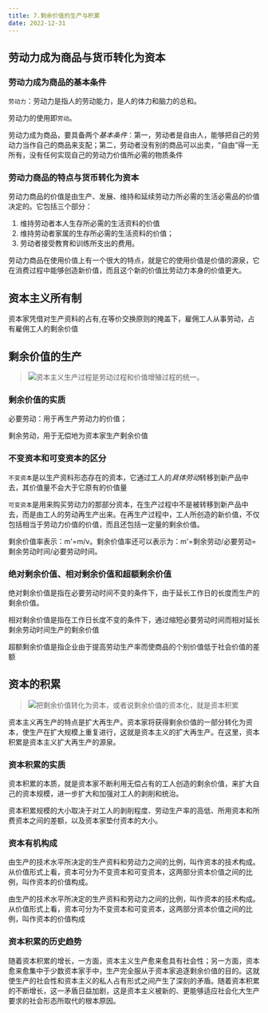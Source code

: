 ```yaml
---
title: 7.剩余价值的生产与积累
date: 2022-12-31
---
```


## 劳动力成为商品与货币转化为资本 <Badge text="选择题" type="tip" />

### 劳动力成为商品的基本条件

`劳动力`：劳动力是指人的劳动能力，是人的体力和脑力的总和。

劳动力的使用即`劳动`。

劳动力成为商品，要具备两个*基本条件*：第一，劳动者是自由人，能够把自己的劳动力当作自己的商品来支配；第二，劳动者没有别的商品可以出卖，“自由”得一无所有，没有任何实现自己的劳动力价值所必需的物质条件

### 劳动力商品的特点与货币转化为资本

劳动力商品的价值是由生产、发展、维持和延续劳动力所必需的生活必需品的价值决定的。它包括三个部分：

1. 维持劳动者本人生存所必需的生活资料的价值
2. 维持劳动者家属的生存所必需的生活资料的价值；
3. 劳动者接受教育和训练所支出的费用。

劳动力商品在使用价值上有一个很大的特点，就是它的使用价值是价值的源泉，它在消费过程中能够创造新价值，而且这个新的价值比劳动力本身的价值更大。

## 资本主义所有制 <Badge text="了解" type="tip" />

资本家凭借对生产资料的占有,在等价交换原则的掩盖下，雇佣工人从事劳动，占有雇佣工人的剩余价值

## 剩余价值的生产 <Badge text="选择题" type="tip" />

> ![](/badge/info.svg)资本主义生产过程是劳动过程和价值增殖过程的统一。

### 剩余价值的实质

必要劳动：用于再生产劳动力的价值；

剩余劳动，用于无偿地为资本家生产剩余价值

### 不变资本和可变资本的区分

`不变资本`是以生产资料形态存在的资本，它通过工人的*具体劳动*转移到新产品中去，其价值量不会大于它原有的价值量

`可变资本`是用来购买劳动力的那部分资本，在生产过程中不是被转移到新产品中去，而是由工人的劳动再生产出来。在再生产过程中，工人所创造的新价值，不仅包括相当于劳动力价值的价值，而且还包括一定量的剩余价值。

剩余价值率表示：m'=m/v。剩余价值率还可以表示为：m'=剩余劳动/必要劳动=剩余劳动时间/必要劳动时间。

### 绝对剩余价值、相对剩余价值和超额剩余价值

绝对剩余价值是指在必要劳动时间不变的条件下，由于延长工作日的长度而生产的剩余价值。

相对剩余价值是指在工作日长度不变的条件下，通过缩短必要劳动时间而相对延长剩余劳动时间生产的剩余价值

超额剩余价值是指企业由于提高劳动生产率而使商品的个别价值低于社会价值的差额

## 资本的积累 <Badge text="选择题" type="tip" />

> ![](/badge/info.svg)把剩余价值转化为资本，或者说剩余价值的资本化，就是资本积累

资本主义再生产的特点是扩大再生产。资本家将获得剩余价值的一部分转化为资本，使生产在扩大规模上重复进行，这就是资本主义的扩大再生产。在这里，资本积累是资本主义扩大再生产的源泉。

### 资本积累的实质

资本积累的本质，就是资本家不断利用无偿占有的工人创造的剩余价值，来扩大自己的资本规模，进一步扩大和加强对工人的剥削和统治。

资本积累规模的大小取决于对工人的剥削程度、劳动生产率的高低、所用资本和所费资本之间的差额，以及资本家垫付资本的大小。

### 资本有机构成

由生产的技术水平所决定的生产资料和劳动力之间的比例，叫作资本的技术构成。从价值形式上看，资本可分为不变资本和可变资本，这两部分资本价值之间的比例，叫作资本的价值构成。

由生产的技术水平所决定的生产资料和劳动力之间的比例，叫作资本的技术构成。从价值形式上看，资本可分为不变资本和可变资本，这两部分资本价值之间的比例，叫作资本的价值构成

### 资本积累的历史趋势

随着资本积累的增长，一方面，资本主义生产愈来愈具有社会性；另一方面，资本愈来愈集中于少数资本家手中，生产完全服从于资本家追逐剩余价值的目的。这就使生产的社会性和资本主义的私人占有形式之间产生了深刻的矛盾。随着资本积累的不断增长，这一矛盾日益加剧，这是资本主义被新的、更能够适应社会化大生产要求的社会形态所取代的根本原因。

